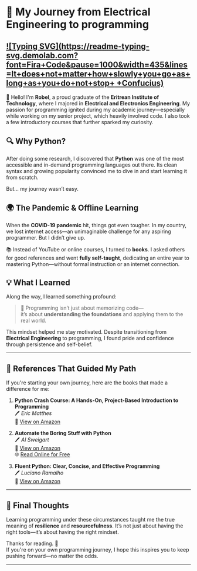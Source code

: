 # 🚀 My Journey from Electrical Engineering to programming

[![Typing SVG](https://readme-typing-svg.demolab.com?font=Fira+Code&pause=1000&width=435&lines=It+does+not+matter+how+slowly+you+go+as+long+as+you+do+not+stop+
+Confucius)](https://git.io/typing-svg)
---

👋 Hello! I'm **Robel**, a proud graduate of the **Eritrean Institute of Technology**, where I majored in **Electrical and Electronics Engineering**. My passion for programming ignited during my academic journey—especially while working on my senior project, which heavily involved code. I also took a few introductory courses that further sparked my curiosity.

## 🔍 Why Python?

After doing some research, I discovered that **Python** was one of the most accessible and in-demand programming languages out there. Its clean syntax and growing popularity convinced me to dive in and start learning it from scratch.

But... my journey wasn’t easy.

## 🌍 The Pandemic & Offline Learning

When the **COVID-19 pandemic** hit, things got even tougher. In my country, we lost internet access—an unimaginable challenge for any aspiring programmer. But I didn’t give up.

📚 Instead of YouTube or online courses, I turned to **books**. I asked others for good references and went **fully self-taught**, dedicating an entire year to mastering Python—without formal instruction or an internet connection.

## 💡 What I Learned

Along the way, I learned something profound:

> 🧠 Programming isn’t just about memorizing code—  
> it’s about **understanding the foundations** and applying them to the real world.

This mindset helped me stay motivated. Despite transitioning from **Electrical Engineering** to programming, I found pride and confidence through persistence and self-belief.

---

## 📘 References That Guided My Path

If you're starting your own journey, here are the books that made a difference for me:

1. **Python Crash Course: A Hands-On, Project-Based Introduction to Programming**  
   🖊️ *Eric Matthes*  
   🔗 [View on Amazon](https://www.amazon.com/Python-Crash-Course-2nd-Edition/dp/1593279280)

2. **Automate the Boring Stuff with Python**  
   🖊️ *Al Sweigart*  
   🔗 [View on Amazon](https://www.amazon.com/Automate-Boring-Stuff-Python-Programming/dp/1593275994)  
   🌐 [Read Online for Free](https://automatetheboringstuff.com/)

3. **Fluent Python: Clear, Concise, and Effective Programming**  
   🖊️ *Luciano Ramalho*  
   🔗 [View on Amazon](https://www.amazon.com/Fluent-Python-Concise-Effective-Programming/dp/1491946008)

---

## 🎯 Final Thoughts

Learning programming under these circumstances taught me the true meaning of **resilience** and **resourcefulness**. It’s not just about having the right tools—it’s about having the right mindset.

Thanks for reading. 🌟  
If you're on your own programming journey, I hope this inspires you to keep pushing forward—no matter the odds.

---
